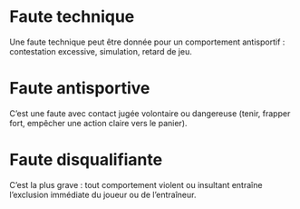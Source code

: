 # Faute technique
Une faute technique peut être donnée pour un comportement antisportif : contestation excessive, simulation, retard de jeu.

# Faute antisportive
C’est une faute avec contact jugée volontaire ou dangereuse (tenir, frapper fort, empêcher une action claire vers le panier).

# Faute disqualifiante
C’est la plus grave : tout comportement violent ou insultant entraîne l’exclusion immédiate du joueur ou de l’entraîneur.
